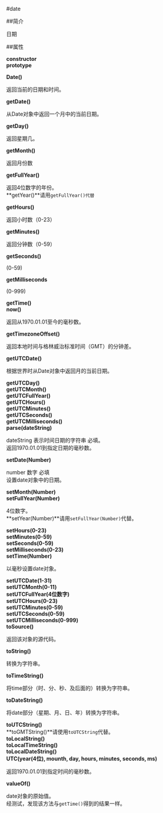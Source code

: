 #date

##简介

日期  

##属性  

**constructor**  
**prototype**  

**Date()**  

返回当前的日期和时间。  

**getDate()**  

从Date对象中返回一个月中的当前日期。  

**getDay()**  

返回星期几。  

**getMonth()**

返回月份数  

**getFullYear()**  

返回4位数字的年份。  
**getYear()**请用`getFullYear()代替`  

**getHours()**  

返回小时数（0-23）  

**getMinutes()**

返回分钟数（0-59）  

**getSeconds()**

(0-59)

**getMilliseconds**

(0-999)

**getTime()**  
**now()**  

返回从1970.01.01至今的毫秒数。

**getTimezoneOffset()**

返回本地时间与格林威治标准时间（GMT）的分钟差。  

**getUTCDate()**

根据世界时从Date对象中返回月的当前日期。  

**getUTCDay()**  
**getUTCMonth()**  
**getUTCFullYear()**  
**getUTCHours()**  
**getUTCMinutes()**  
**getUTCSeconds()**  
**getUTCMilliseconds()**  
**parse(dateString)**  

dateString 表示时间日期的字符串 必填。  
返回1970.01.01到指定日期的毫秒数。  

**setDate(Number)**  

number 数字 必填  
设置date对象中的日期。 

**setMonth(Number)**  
**setFullYear(Number)**  

4位数字。  
**setYear(Number)**请用`setFullYear(Number)`代替。

**setHours(0-23)**  
**setMinutes(0-59)**  
**setSeconds(0-59)**  
**setMilliseconds(0-23)**  
**setTime(Number)**  

以毫秒设置date对象。  

**setUTCDate(1-31)**  
**setUTCMonth(0-11)**  
**setUTCFullYear(4位数字)**  
**setUTCHours(0-23)**  
**setUTCMinutes(0-59)**  
**setUTCSeconds(0-59)**  
**setUTCMilliseconds(0-999)**  
**toSource()**

返回该对象的源代码。  

**toString()**  

转换为字符串。  

**toTimeString()**  

将time部分（时、分、秒、及后面的）转换为字符串。  

**toDateString()**

将date部分（星期、月、日、年）转换为字符串。  

**toUTCString()**  
**toGMTString()**请使用`toUTCString`代替。  
**toLocalString()**  
**toLocalTimeString()**  
**toLocalDateString()**  
**UTC(year(4位), mounth, day, hours, minutes, seconds, ms)**  

返回1970.01.01到指定时间的毫秒数。  

**valueOf()**  

date对象的原始值。  
经测试，发现该方法与`getTime()`得到的结果一样。  
